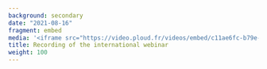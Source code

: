```yaml
---
background: secondary
date: "2021-08-16"
fragment: embed
media: '<iframe src="https://video.ploud.fr/videos/embed/c11ae6fc-b79e-4527-8887-ecf3555737d0" width="100%" height="800" border="0"></iframe>'
title: Recording of the international webinar
weight: 100
---
```


